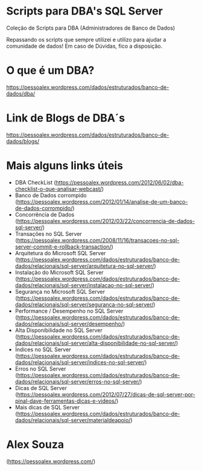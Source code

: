 # Scripts para DBA's SQL Server
Coleção de Scripts para DBA (Administradores de Banco de Dados)

Repassando os scripts que sempre utilizei e utilizo para ajudar a comunidade de dados!
Em caso de Dúvidas, fico a disposição.

# O que é um DBA?
https://pessoalex.wordpress.com/dados/estruturados/banco-de-dados/dba/

# Link de Blogs de DBA´s
https://pessoalex.wordpress.com/dados/estruturados/banco-de-dados/blogs/

# Mais alguns links úteis
- DBA CheckList (https://pessoalex.wordpress.com/2012/06/02/dba-checklist-o-que-analisar-webcast/)
- Banco de Dados corrompido (https://pessoalex.wordpress.com/2012/01/14/analise-de-um-banco-de-dados-corrompido/)
- Concorrência de Dados (https://pessoalex.wordpress.com/2012/03/22/concorrencia-de-dados-sql-server/)
- Transações no SQL Server (https://pessoalex.wordpress.com/2008/11/16/transacoes-no-sql-server-commit-e-rollback-transaction/)
- Arquitetura do Microsoft SQL Server (https://pessoalex.wordpress.com/dados/estruturados/banco-de-dados/relacionais/sql-server/arquitetura-no-sql-server/)
- Instalação do Microsoft SQL Server (https://pessoalex.wordpress.com/dados/estruturados/banco-de-dados/relacionais/sql-server/instalacao-no-sql-server/)
- Segurança no Microsoft SQL Server (https://pessoalex.wordpress.com/dados/estruturados/banco-de-dados/relacionais/sql-server/seguranca-no-sql-server/)
- Performance / Desempenho no SQL Server (https://pessoalex.wordpress.com/dados/estruturados/banco-de-dados/relacionais/sql-server/desempenho/)
- Alta Disponibilidade no SQL Server (https://pessoalex.wordpress.com/dados/estruturados/banco-de-dados/relacionais/sql-server/alta-disponibilidade-no-sql-server/)
- Índices no SQL Server (https://pessoalex.wordpress.com/dados/estruturados/banco-de-dados/relacionais/sql-server/indices-no-sql-server/)
- Erros no SQL Server (https://pessoalex.wordpress.com/dados/estruturados/banco-de-dados/relacionais/sql-server/erros-no-sql-server/)
- Dicas de SQL Server (https://pessoalex.wordpress.com/2012/07/27/dicas-de-sql-server-por-pinal-dave-ferramentas-dicas-e-videos/)
- Mais dicas de SQL Server (https://pessoalex.wordpress.com/dados/estruturados/banco-de-dados/relacionais/sql-server/materialdeapoio/)

# Alex Souza 
(https://pessoalex.wordpress.com/)
